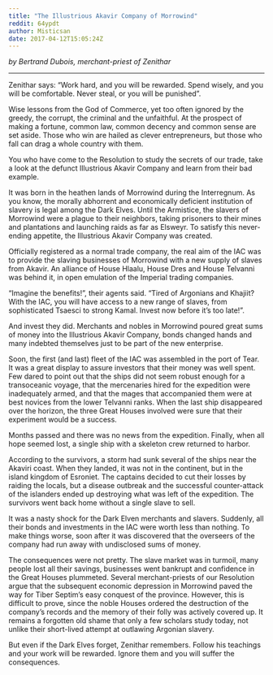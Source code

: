 ```yaml
---
title: "The Illustrious Akavir Company of Morrowind"
reddit: 64ypdt
author: Misticsan
date: 2017-04-12T15:05:24Z
---
```


*by Bertrand Dubois, merchant-priest of Zenithar*
***
Zenithar says: “Work hard, and you will be rewarded. Spend wisely, and you will be comfortable. Never steal, or you will be punished”. 

Wise lessons from the God of Commerce, yet too often ignored by the greedy, the corrupt, the criminal and the unfaithful. At the prospect of making a fortune, common law, common decency and common sense are set aside. Those who win are hailed as clever entrepreneurs, but those who fall can drag a whole country with them. 

You who have come to the Resolution to study the secrets of our trade, take a look at the defunct Illustrious Akavir Company and learn from their bad example.

It was born in the heathen lands of Morrowind during the Interregnum. As you know, the morally abhorrent and economically deficient institution of slavery is legal among the Dark Elves. Until the Armistice, the slavers of Morrowind were a plague to their neighbors, taking prisoners to their mines and plantations and launching raids as far as Elsweyr. To satisfy this never-ending appetite, the Illustrious Akavir Company was created.

Officially registered as a normal trade company, the real aim of the IAC was to provide the slaving businesses of Morrowind with a new supply of slaves from Akavir. An alliance of House Hlaalu, House Dres and House Telvanni was behind it, in open emulation of the Imperial trading companies.  

“Imagine the benefits!”, their agents said. “Tired of Argonians and Khajiit? With the IAC, you will have access to a new range of slaves, from sophisticated Tsaesci to strong Kamal. Invest now before it’s too late!”.

And invest they did. Merchants and nobles in Morrowind poured great sums of money into the Illustrious Akavir Company, bonds changed hands and many indebted themselves just to be part of the new enterprise.

Soon, the first (and last) fleet of the IAC was assembled in the port of Tear. It was a great display to assure investors that their money was well spent. Few dared to point out that the ships did not seem robust enough for a transoceanic voyage, that the mercenaries hired for the expedition were inadequately armed, and that the mages that accompanied them were at best novices from the lower Telvanni ranks. When the last ship disappeared over the horizon, the three Great Houses involved were sure that their experiment would be a success.

Months passed and there was no news from the expedition. Finally, when all hope seemed lost, a single ship with a skeleton crew returned to harbor.

According to the survivors, a storm had sunk several of the ships near the Akaviri coast. When they landed, it was not in the continent, but in the island kingdom of Esroniet. The captains decided to cut their losses by raiding the locals, but a disease outbreak and the successful counter-attack of the islanders ended up destroying what was left of the expedition. The survivors went back home without a single slave to sell.

It was a nasty shock for the Dark Elven merchants and slavers. Suddenly, all their bonds and investments in the IAC were worth less than nothing. To make things worse, soon after it was discovered that the overseers of the company had run away with undisclosed sums of money. 

The consequences were not pretty. The slave market was in turmoil, many people lost all their savings, businesses went bankrupt and confidence in the Great Houses plummeted. Several merchant-priests of our Resolution argue that the subsequent economic depression in Morrowind paved the way for Tiber Septim’s easy conquest of the province. However, this is difficult to prove, since the noble Houses ordered the destruction of the company’s records and the memory of their folly was actively covered up. It remains a forgotten old shame that only a few scholars study today, not unlike their short-lived attempt at outlawing Argonian slavery.

But even if the Dark Elves forget, Zenithar remembers. Follow his teachings and your work will be rewarded. Ignore them and you will suffer the consequences.
